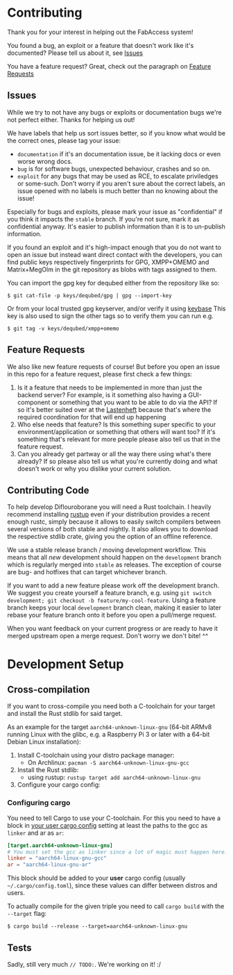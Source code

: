 # Contributing

Thank you for your interest in helping out the FabAccess system!

You found a bug, an exploit or a feature that doesn't work like it's documented? Please tell us
about it, see [Issues](#issues)

You have a feature request? Great, check out the paragraph on [Feature Requests](#feature-requests)

## Issues

While we try to not have any bugs or exploits or documentation bugs we're not perfect either. Thanks
for helping us out!

We have labels that help us sort issues better, so if you know what would be the correct ones,
please tag your issue:
- `documentation` if it's an documentation issue, be it lacking docs or even worse wrong docs.
- `bug` is for software bugs, unexpected behaviour, crashes and so on.
- `exploit` for any bugs that may be used as RCE, to escalate priviledges or some-such.
Don't worry if you aren't sure about the correct labels, an issue opened with no labels is much
better than no knowing about the issue!

Especially for bugs and exploits, please mark your issue as "confidential" if you think it impacts
the `stable` branch. If you're not sure, mark it as confidential anyway. It's easier to publish
information than it is to un-publish information.

If you found an exploit and it's high-impact enough that you do not want to open an issue but
instead want direct contact with the developers, you can find public keys respectively fingerprints
for GPG, XMPP+OMEMO and Matrix+MegOlm in the git repository as blobs with tags assigned to them.

You can import the gpg key for dequbed either from the repository like so:
```
$ git cat-file -p keys/dequbed/gpg | gpg --import-key
```
Or from your local trusted gpg keyserver, and/or verify it using [keybase](https://keybase.io/dequbed)
This key is also used to sign the other tags so to verify them you can run e.g.
```
$ git tag -v keys/dequbed/xmpp+omemo
```

## Feature Requests

We also like new feature requests of course! 
But before you open an issue in this repo for a feature request, please first check a few things:
1. Is it a feature that needs to be implemented in more than just the backend server? For example,
   is it something also having a GUI-component or something that you want to be able to do via the
   API? If so it's better suited over at the
   [Lastenheft](https://gitlab.com/fabinfra/fabaccess_lastenheft) because that's where the required
   coordination for that will end up happening
2. Who else needs that feature? Is this something super specific to your environment/application or
   something that others will want too? If it's something that's relevant for more people please
   also tell us that in the feature request.
3. Can you already get partway or all the way there using what's there already? If so please also
   tell us what you're currently doing and what doesn't work or why you dislike your current
   solution.

## Contributing Code

To help develop Diflouroborane you will need a Rust toolchain. I heavily recommend installing
[rustup](https://rustup.rs) even if your distribution provides a recent enough rustc, simply because
it allows to easily switch compilers between several versions of both stable and nightly. It also
allows you to download the respective stdlib crate, giving you the option of an offline reference.

We use a stable release branch / moving development workflow. This means that all *new* development
should happen on the `development` branch which is regularly merged into `stable` as releases. The
exception of course are bug- and hotfixes that can target whichever branch.

If you want to add a new feature please work off the development branch. We suggest you create
yourself a feature branch, e.g. using `git switch development; git checkout -b
feature/my-cool-feature`.
Using a feature branch keeps your local `development` branch clean, making it easier to later rebase
your feature branch onto it before you open a pull/merge request.

When you want feedback on your current progress or are ready to have it merged upstream open a merge
request. Don't worry we don't bite! ^^


# Development Setup

## Cross-compilation

If you want to cross-compile you need both a C-toolchain for your target
and install the Rust stdlib for said target.

As an example for the target `aarch64-unknown-linux-gnu` (64-bit ARMv8
running Linux with the glibc, e.g. a Raspberry Pi 3 or later with a 64-bit
Debian Linux installation):

1. Install C-toolchain using your distro package manager:
    - On Archlinux: `pacman -S aarch64-unknown-linux-gnu-gcc`
2. Install the Rust stdlib:
    - using rustup: `rustup target add aarch64-unknown-linux-gnu`
3. Configure your cargo config:

### Configuring cargo

You need to tell Cargo to use your C-toolchain. For this you need to have
a block in [your user cargo config](https://doc.rust-lang.org/cargo/reference/config.html) setting at
least the paths to the gcc as `linker` and ar as `ar`:

```toml
[target.aarch64-unknown-linux-gnu]
# You must set the gcc as linker since a lot of magic must happen here.
linker = "aarch64-linux-gnu-gcc"
ar = "aarch64-linux-gnu-ar"
```

This block should be added to your **user** cargo config (usually
`~/.cargo/config.toml`), since these values can differ between distros and
users.

To actually compile for the given triple you need to call `cargo build`
with the `--target` flag:

```
$ cargo build --release --target=aarch64-unknown-linux-gnu
```

## Tests

Sadly, still very much `// TODO:`. We're working on it! :/
